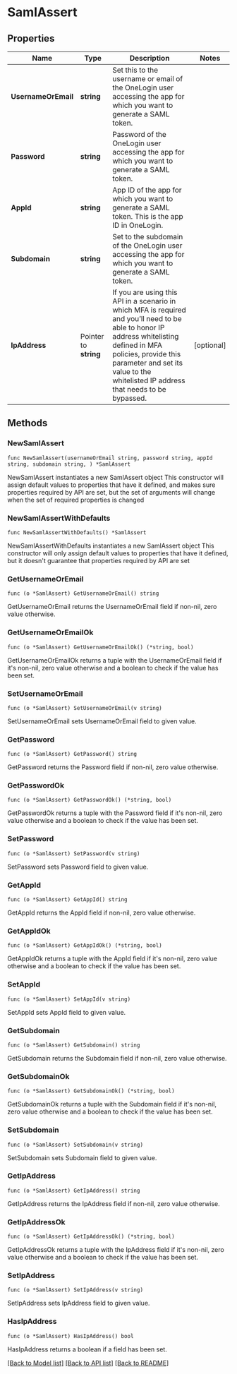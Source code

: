 # SamlAssert

## Properties

Name | Type | Description | Notes
------------ | ------------- | ------------- | -------------
**UsernameOrEmail** | **string** | Set this to the username or email of the OneLogin user accessing the app for which you want to generate a SAML token. | 
**Password** | **string** | Password of the OneLogin user accessing the app for which you want to generate a SAML token. | 
**AppId** | **string** | App ID of the app for which you want to generate a SAML token. This is the app ID in OneLogin. | 
**Subdomain** | **string** | Set to the subdomain of the OneLogin user accessing the app for which you want to generate a SAML token. | 
**IpAddress** | Pointer to **string** | If you are using this API in a scenario in which MFA is required and you’ll need to be able to honor IP address whitelisting defined in MFA policies, provide this parameter and set its value to the whitelisted IP address that needs to be bypassed. | [optional] 

## Methods

### NewSamlAssert

`func NewSamlAssert(usernameOrEmail string, password string, appId string, subdomain string, ) *SamlAssert`

NewSamlAssert instantiates a new SamlAssert object
This constructor will assign default values to properties that have it defined,
and makes sure properties required by API are set, but the set of arguments
will change when the set of required properties is changed

### NewSamlAssertWithDefaults

`func NewSamlAssertWithDefaults() *SamlAssert`

NewSamlAssertWithDefaults instantiates a new SamlAssert object
This constructor will only assign default values to properties that have it defined,
but it doesn't guarantee that properties required by API are set

### GetUsernameOrEmail

`func (o *SamlAssert) GetUsernameOrEmail() string`

GetUsernameOrEmail returns the UsernameOrEmail field if non-nil, zero value otherwise.

### GetUsernameOrEmailOk

`func (o *SamlAssert) GetUsernameOrEmailOk() (*string, bool)`

GetUsernameOrEmailOk returns a tuple with the UsernameOrEmail field if it's non-nil, zero value otherwise
and a boolean to check if the value has been set.

### SetUsernameOrEmail

`func (o *SamlAssert) SetUsernameOrEmail(v string)`

SetUsernameOrEmail sets UsernameOrEmail field to given value.


### GetPassword

`func (o *SamlAssert) GetPassword() string`

GetPassword returns the Password field if non-nil, zero value otherwise.

### GetPasswordOk

`func (o *SamlAssert) GetPasswordOk() (*string, bool)`

GetPasswordOk returns a tuple with the Password field if it's non-nil, zero value otherwise
and a boolean to check if the value has been set.

### SetPassword

`func (o *SamlAssert) SetPassword(v string)`

SetPassword sets Password field to given value.


### GetAppId

`func (o *SamlAssert) GetAppId() string`

GetAppId returns the AppId field if non-nil, zero value otherwise.

### GetAppIdOk

`func (o *SamlAssert) GetAppIdOk() (*string, bool)`

GetAppIdOk returns a tuple with the AppId field if it's non-nil, zero value otherwise
and a boolean to check if the value has been set.

### SetAppId

`func (o *SamlAssert) SetAppId(v string)`

SetAppId sets AppId field to given value.


### GetSubdomain

`func (o *SamlAssert) GetSubdomain() string`

GetSubdomain returns the Subdomain field if non-nil, zero value otherwise.

### GetSubdomainOk

`func (o *SamlAssert) GetSubdomainOk() (*string, bool)`

GetSubdomainOk returns a tuple with the Subdomain field if it's non-nil, zero value otherwise
and a boolean to check if the value has been set.

### SetSubdomain

`func (o *SamlAssert) SetSubdomain(v string)`

SetSubdomain sets Subdomain field to given value.


### GetIpAddress

`func (o *SamlAssert) GetIpAddress() string`

GetIpAddress returns the IpAddress field if non-nil, zero value otherwise.

### GetIpAddressOk

`func (o *SamlAssert) GetIpAddressOk() (*string, bool)`

GetIpAddressOk returns a tuple with the IpAddress field if it's non-nil, zero value otherwise
and a boolean to check if the value has been set.

### SetIpAddress

`func (o *SamlAssert) SetIpAddress(v string)`

SetIpAddress sets IpAddress field to given value.

### HasIpAddress

`func (o *SamlAssert) HasIpAddress() bool`

HasIpAddress returns a boolean if a field has been set.


[[Back to Model list]](../README.md#documentation-for-models) [[Back to API list]](../README.md#documentation-for-api-endpoints) [[Back to README]](../README.md)


